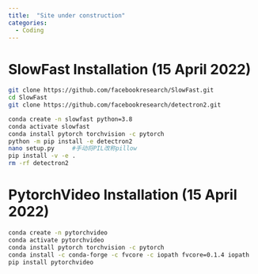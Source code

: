 ```yaml
---
title:  "Site under construction"
categories: 
  - Coding
---
```


# SlowFast Installation (15 April 2022)
```bash
git clone https://github.com/facebookresearch/SlowFast.git
cd SlowFast
git clone https://github.com/facebookresearch/detectron2.git

conda create -n slowfast python=3.8
conda activate slowfast
conda install pytorch torchvision -c pytorch
python -m pip install -e detectron2
nano setup.py     #手动将PIL改称pillow
pip install -v -e .
rm -rf detectron2
```

# PytorchVideo Installation (15 April 2022)
```bash
conda create -n pytorchvideo
conda activate pytorchvideo
conda install pytorch torchvision -c pytorch 
conda install -c conda-forge -c fvcore -c iopath fvcore=0.1.4 iopath
pip install pytorchvideo
```
